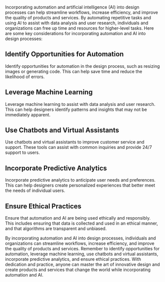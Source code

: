 
Incorporating automation and artificial intelligence (AI) into design processes can help streamline workflows, increase efficiency, and improve the quality of products and services. By automating repetitive tasks and using AI to assist with data analysis and user research, individuals and organizations can free up time and resources for higher-level tasks. Here are some key considerations for incorporating automation and AI into design processes:

Identify Opportunities for Automation
-------------------------------------

Identify opportunities for automation in the design process, such as resizing images or generating code. This can help save time and reduce the likelihood of errors.

Leverage Machine Learning
-------------------------

Leverage machine learning to assist with data analysis and user research. This can help designers identify patterns and insights that may not be immediately apparent.

Use Chatbots and Virtual Assistants
-----------------------------------

Use chatbots and virtual assistants to improve customer service and support. These tools can assist with common inquiries and provide 24/7 support to users.

Incorporate Predictive Analytics
--------------------------------

Incorporate predictive analytics to anticipate user needs and preferences. This can help designers create personalized experiences that better meet the needs of individual users.

Ensure Ethical Practices
------------------------

Ensure that automation and AI are being used ethically and responsibly. This includes ensuring that data is collected and used in an ethical manner, and that algorithms are transparent and unbiased.

By incorporating automation and AI into design processes, individuals and organizations can streamline workflows, increase efficiency, and improve the quality of products and services. Remember to identify opportunities for automation, leverage machine learning, use chatbots and virtual assistants, incorporate predictive analytics, and ensure ethical practices. With dedication and practice, anyone can master the art of innovative design and create products and services that change the world while incorporating automation and AI.

